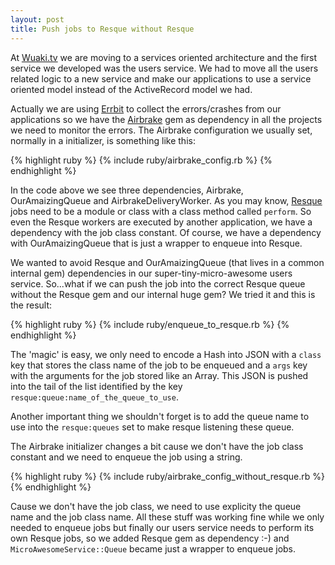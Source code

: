 ```yaml
---
layout: post
title: Push jobs to Resque without Resque
---
```

At [Wuaki.tv](http://wuaki.tv) we are moving to a services oriented architecture and the first service we developed was the users service. We had to move all the users related logic to a new service and make our applications to use a service oriented model instead of the ActiveRecord model we had.

Actually we are using [Errbit](https://github.com/errbit/errbit) to collect the errors/crashes from our applications so we have the [Airbrake](https://github.com/airbrake/airbrake) gem as dependency in all the projects we need to monitor the errors. The Airbrake configuration we usually set, normally in a initializer, is something like this:

{% highlight ruby %}
{% include ruby/airbrake_config.rb %}
{% endhighlight %}

In the code above we see three dependencies, Airbrake, OurAmaizingQueue and AirbrakeDeliveryWorker. As you may know, [Resque](https://github.com/defunkt/resque) jobs need to be a module or class with a class method called `perform`. So even the Resque workers are executed by another application, we have a dependency with the job class constant. Of course, we have a dependency with OurAmaizingQueue that is just a wrapper to enqueue into Resque.

We wanted to avoid Resque and OurAmaizingQueue (that lives in a common internal gem) dependencies in our super-tiny-micro-awesome users service. So...what if we can push the job into the correct Resque queue without the Resque gem and our internal huge gem? We tried it and this is the result:

{% highlight ruby %}
{% include ruby/enqueue_to_resque.rb %}
{% endhighlight %}

The 'magic' is easy, we only need to encode a Hash into JSON with a `class` key that stores the class name of the job to be enqueued and a `args` key with the arguments for the job stored like an Array. This JSON is pushed into the tail of the list identified by the key `resque:queue:name_of_the_queue_to_use`.

Another important thing we shouldn't forget is to add the queue name to use into the `resque:queues` set to make resque listening these queue.

The Airbrake initializer changes a bit cause we don't have the job class constant and we need to enqueue the job using a string.

{% highlight ruby %}
{% include ruby/airbrake_config_without_resque.rb %}
{% endhighlight %}

Cause we don't have the job class, we need to use explicity the queue name and the job class name. All these stuff was working fine while we only needed to enqueue jobs but finally our users service needs to perform its own Resque jobs, so we added Resque gem as dependency :-) and `MicroAwesomeService::Queue` became just a wrapper to enqueue jobs.
